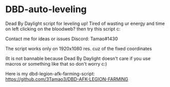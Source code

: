 # DBD-auto-leveling

Dead By Daylight script for leveling up! Tired of wasting ur energy and time on left clicking on the bloodweb? then try this script c: 

Contact me for ideas or issues Discord: Tamao#1430

The script works only on 1920x1080 res. cuz of the fixed coordinates

(It is not bannable because Dead By Daylight doesn't care if you use macros or something like that so don't worry c:)

Here is my dbd-legion-afk-farming-script: https://github.com/3Tamao3/DBD-AFK-LEGION-FARMING
